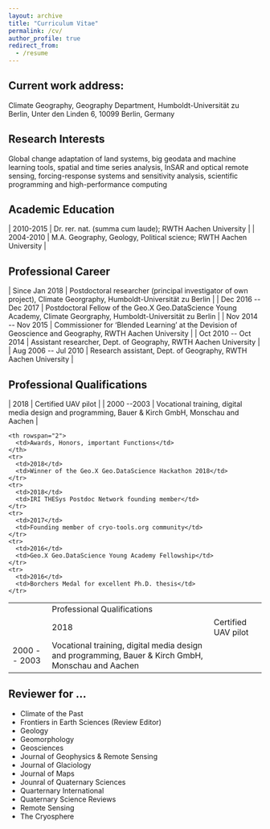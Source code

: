 ```yaml
---
layout: archive
title: "Curriculum Vitae"
permalink: /cv/
author_profile: true
redirect_from:
  - /resume
---
```


## Current work address: 
Climate Geography, Geography Department, Humboldt-Universität zu Berlin,
Unter den Linden 6, 10099 Berlin, Germany

## Research Interests

Global change adaptation of land systems, big geodata and machine learning tools, spatial and time series analysis, InSAR and optical remote sensing, forcing-response systems and sensitivity analysis, scientific programming and high-performance computing

## Academic Education

| 2010-2015 | Dr. rer. nat. (summa cum laude); RWTH Aachen University |
| 2004-2010 | M.A. Geography, Geology, Political science; RWTH Aachen University |

## Professional Career

| Since Jan 2018 | Postdoctoral researcher (principal investigator of own project), Climate Georgraphy, Humboldt-Universität zu Berlin |
| Dec 2016 -- Dec 2017 | Postdoctoral Fellow of the Geo.X Geo.DataScience Young Academy, Climate Georgraphy, Humboldt-Universität zu Berlin |
| Nov 2014 -- Nov 2015 | Commissioner for ‘Blended Learning’ at the Devision of Geoscience and Geography, RWTH Aachen University |
| Oct 2010 -- Oct 2014 | Assistant researcher, Dept. of Geography, RWTH Aachen University |
| Aug 2006 -- Jul 2010 | Research assistant, Dept. of Geography, RWTH Aachen University |

## Professional Qualifications 

| 2018 | Certified UAV pilot |
| 2000 --2003 | Vocational training, digital media design and programming, Bauer & Kirch GmbH, Monschau and Aachen |



<table>
	<th rowspan="2">
	  <td>Professional Qualifications </td>
	</th>
	<tr>
	  <td>2018</td>
	  <td>Certified UAV pilot</td>
	</tr>
	<tr>
	  <td>2000 -- 2003 </td>
	  <td>Vocational training, digital media design and programming, Bauer & Kirch GmbH, Monschau and Aachen</td>
	</tr>
	
	<th rowspan="2">
	  <td>Awards, Honors, important Functions</td>
	</th>
	<tr>
	  <td>2018</td>
	  <td>Winner of the Geo.X Geo.DataScience Hackathon 2018</td>
	</tr>
	<tr>
	  <td>2018</td>
	  <td>IRI THESys Postdoc Network founding member</td>
	</tr>
	<tr>
	  <td>2017</td>
	  <td>Founding member of cryo-tools.org community</td>
	</tr>
	<tr>
	  <td>2016</td>
	  <td>Geo.X Geo.DataScience Young Academy Fellowship</td>
	</tr>
	<tr>
	  <td>2016</td>
	  <td>Borchers Medal for excellent Ph.D. thesis</td>
	</tr>
</table>

## Reviewer for ...
- Climate of the Past
- Frontiers in Earth Sciences (Review Editor)
- Geology
- Geomorphology
- Geosciences
- Journal of Geophysics & Remote Sensing
- Journal of Glaciology
- Journal of Maps
- Jounral of Quaternary Sciences
- Quarternary International
- Quaternary Science Reviews	
- Remote Sensing
- The Cryosphere

